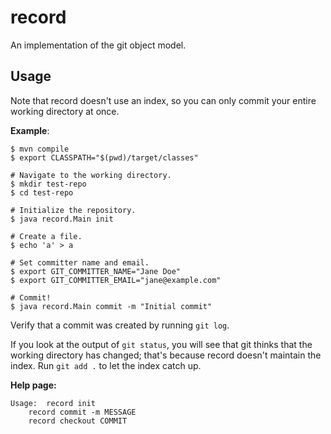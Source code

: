 # record

An implementation of the git object model.

## Usage

Note that record doesn't use an index, so you can only commit your entire
working directory at once.

**Example**:

```
$ mvn compile
$ export CLASSPATH="$(pwd)/target/classes"

# Navigate to the working directory.
$ mkdir test-repo
$ cd test-repo

# Initialize the repository.
$ java record.Main init

# Create a file.
$ echo 'a' > a

# Set committer name and email.
$ export GIT_COMMITTER_NAME="Jane Doe"
$ export GIT_COMMITTER_EMAIL="jane@example.com"

# Commit!
$ java record.Main commit -m "Initial commit"
```

Verify that a commit was created by running `git log`.

If you look at the output of `git status`, you will see that git thinks that the
working directory has changed; that's because record doesn't maintain the index.
Run `git add .` to let the index catch up.

**Help page:**

```
Usage:	record init
	record commit -m MESSAGE
	record checkout COMMIT
```
